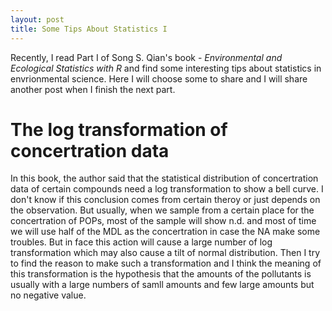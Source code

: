 ```yaml
---
layout: post
title: Some Tips About Statistics I
---
```


Recently, I read Part I of Song S. Qian's book - *Environmental and Ecological Statistics with R* and find some interesting tips about statistics in envrionmental science. Here I will choose some to share and I will share another post when I finish the next part.

The log transformation of concertration data
==================================

In this book, the author said that the statistical distribution of concertration data of certain compounds need a log transformation to show a bell curve. I don't know if this conclusion comes from certain theroy or just depends on the observation. But usually, when we sample from a certain place for the concertration of POPs, most of the sample will show n.d. and most of time we will use half of the MDL as the concertration in case the NA make some troubles. But in face this action will cause a large number of log transformation which may also cause a tilt of normal distribution. Then I try to find the reason to make such a transformation and I think the meaning of this transformation is the hypothesis that the amounts of the pollutants is usually with a large numbers of samll amounts and few large amounts but no negative value.
